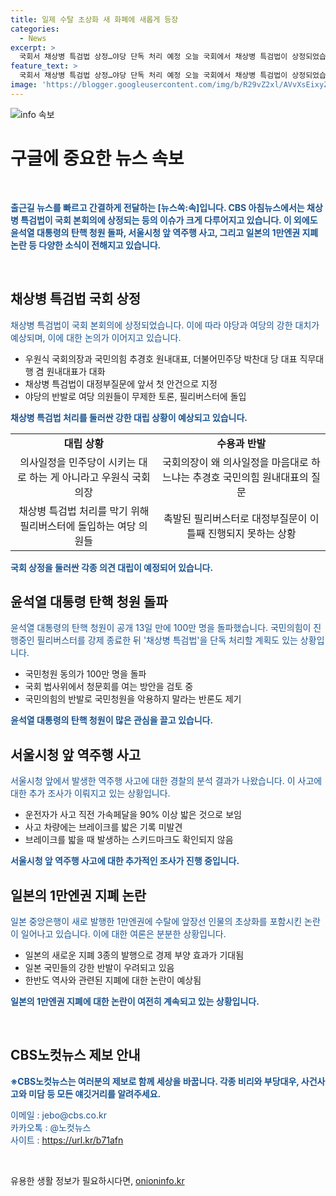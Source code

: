 ```yaml
---
title: 일제 수탈 초상화 새 화폐에 새롭게 등장
categories:
  - News
excerpt: >
  국회서 채상병 특검법 상정…야당 단독 처리 예정 오늘 국회에서 채상병 특검법이 상정되었습니다. 이에 대한 여당과 야당의 갈등이 예상되고, 검찰과 야당 간의 강대강 대치 또한 계속될 전망입니다. 또한, 윤석열 대통령을 상대로 된 윤석열 대통령 탄핵소추 청원이 100만 명을 돌파하며 화제를 모으고 있습니다. 더 자세한 내용은 링크를 통해 확인하세요.
feature_text: >
  국회서 채상병 특검법 상정…야당 단독 처리 예정 오늘 국회에서 채상병 특검법이 상정되었습니다. 이에 대한 여당과 야당의 갈등이 예상되고, 검찰과 야당 간의 강대강 대치 또한 계속될 전망입니다. 또한, 윤석열 대통령을 상대로 된 윤석열 대통령 탄핵소추 청원이 100만 명을 돌파하며 화제를 모으고 있습니다. 더 자세한 내용은 링크를 통해 확인하세요.
image: 'https://blogger.googleusercontent.com/img/b/R29vZ2xl/AVvXsEixyZcFfHzMRdzZMjFBmAUKJYCLCGyLL1o632UiGVXcaFdKo_bkvkuCioo0uUKlGfBVcT3P84aROyZIXSBEx3Aw5nCQ3pTgDom1WDC4m8eifvWiAmWEEVb4x6G_l8C0QH225ldMjyaFvpxGEBGNO37VmDTDMHGhJPq73UglMfDca1-0aw/s1600/blogspot.png'
---
```


<p><img src="https://blogger.googleusercontent.com/img/b/R29vZ2xl/AVvXsEixyZcFfHzMRdzZMjFBmAUKJYCLCGyLL1o632UiGVXcaFdKo_bkvkuCioo0uUKlGfBVcT3P84aROyZIXSBEx3Aw5nCQ3pTgDom1WDC4m8eifvWiAmWEEVb4x6G_l8C0QH225ldMjyaFvpxGEBGNO37VmDTDMHGhJPq73UglMfDca1-0aw/s1600/blogspot.png" alt="info 속보" /></p>

<h1>구글에 중요한 뉴스 속보</h1>

<p data-ke-size="size16">&nbsp;</p>

<p><b><span style="color: #1a5490;">출근길 뉴스를 빠르고 간결하게 전달하는 [뉴스쏙:속]입니다. CBS 아침뉴스에서는 채상병 특검법이 국회 본회의에 상정되는 등의 이슈가 크게 다루어지고 있습니다. 이 외에도 윤석열 대통령의 탄핵 청원 돌파, 서울시청 앞 역주행 사고, 그리고 일본의 1만엔권 지폐 논란 등 다양한 소식이 전해지고 있습니다.</span></b></p>

<p data-ke-size="size16">&nbsp;</p>

<h2 data-ke-size="size26">채상병 특검법 국회 상정</h2>

<p><span style="color: #1a5490;">채상병 특검법이 국회 본회의에 상정되었습니다. 이에 따라 야당과 여당의 강한 대치가 예상되며, 이에 대한 논의가 이어지고 있습니다. </span></p>

<ul>
<li>우원식 국회의장과 국민의힘 추경호 원내대표, 더불어민주당 박찬대 당 대표 직무대행 겸 원내대표가 대화</li>
<li>채상병 특검법이 대정부질문에 앞서 첫 안건으로 지정</li>
<li>야당의 반발로 여당 의원들이 무제한 토론, 필리버스터에 돌입</li>
</ul>

<p><b><span style="color: #1a5490;">채상병 특검법 처리를 둘러싼 강한 대립 상황이 예상되고 있습니다.</span></b></p>

<table>
<tbody>
<tr>
<td style="text-align: center; height: 17px;"><b>대립 상황</b></td>
<td style="text-align: center; height: 17px;"><b>수용과 반발</b></td>
</tr>
<tr>
<td style="text-align: center; height: 17px;">의사일정을 민주당이 시키는 대로 하는 게 아니라고 우원식 국회의장</td>
<td style="text-align: center; height: 17px;">국회의장이 왜 의사일정을 마음대로 하느냐는 추경호 국민의힘 원내대표의 질문</td>
</tr>
<tr>
<td style="text-align: center; height: 17px;">채상병 특검법 처리를 막기 위해 필리버스터에 돌입하는 여당 의원들</td>
<td style="text-align: center; height: 17px;">촉발된 필리버스터로 대정부질문이 이틀째 진행되지 못하는 상황</td>
</tr>
</tbody>
</table>

<p><b><span style="color: #1a5490;">국회 상정을 둘러싼 각종 의견 대립이 예정되어 있습니다.</span></b></p>

<h2 data-ke-size="size26">윤석열 대통령 탄핵 청원 돌파</h2>

<p><span style="color: #1a5490;">윤석열 대통령의 탄핵 청원이 공개 13일 만에 100만 명을 돌파했습니다. 국민의힘이 진행중인 필리버스터를 강제 종료한 뒤 '채상병 특검법'을 단독 처리할 계획도 있는 상황입니다.</span></p>

<ul>
<li>국민청원 동의가 100만 명을 돌파</li>
<li>국회 법사위에서 청문회를 여는 방안을 검토 중</li>
<li>국민의힘의 반발로 국민청원을 악용하지 말라는 반론도 제기</li>
</ul>

<p><b><span style="color: #1a5490;">윤석열 대통령의 탄핵 청원이 많은 관심을 끌고 있습니다.</span></b></p>

<h2 data-ke-size="size26">서울시청 앞 역주행 사고</h2>

<p><span style="color: #1a5490;">서울시청 앞에서 발생한 역주행 사고에 대한 경찰의 분석 결과가 나왔습니다. 이 사고에 대한 추가 조사가 이뤄지고 있는 상황입니다.</span></p>

<ul>
<li>운전자가 사고 직전 가속페달을 90% 이상 밟은 것으로 보임</li>
<li>사고 차량에는 브레이크를 밟은 기록 미발견</li>
<li>브레이크를 밟을 때 발생하는 스키드마크도 확인되지 않음</li>
</ul>

<p><b><span style="color: #1a5490;">서울시청 앞 역주행 사고에 대한 추가적인 조사가 진행 중입니다.</span></b></p>

<h2 data-ke-size="size26">일본의 1만엔권 지폐 논란</h2>

<p><span style="color: #1a5490;">일본 중앙은행이 새로 발행한 1만엔권에 수탈에 앞장선 인물의 초상화를 포함시킨 논란이 일어나고 있습니다. 이에 대한 여론은 분분한 상황입니다.</span></p>

<ul>
<li>일본의 새로운 지폐 3종의 발행으로 경제 부양 효과가 기대됨</li>
<li>일본 국민들의 강한 반발이 우려되고 있음</li>
<li>한반도 역사와 관련된 지폐에 대한 논란이 예상됨</li>
</ul>

<p><b><span style="color: #1a5490;">일본의 1만엔권 지폐에 대한 논란이 여전히 계속되고 있는 상황입니다.</span></b></p>

<p data-ke-size="size16">&nbsp;</p>

<h2 data-ke-size="size26">CBS노컷뉴스 제보 안내</h2>

<p><b><span style="color: #1a5490;">※CBS노컷뉴스는 여러분의 제보로 함께 세상을 바꿉니다. 각종 비리와 부당대우, 사건사고와 미담 등 모든 얘깃거리를 알려주세요.</span></b></p>

<p><span style="color: #1a5490;">이메일 : jebo@cbs.co.kr</span><br><span style="color: #1a5490;">카카오톡 : @노컷뉴스</span><br><span style="color: #1a5490;">사이트 : <a href="https://url.kr/b71afn">https://url.kr/b71afn</a></span></p>

<p data-ke-size="size16">&nbsp;</p>
유용한 생활 정보가 필요하시다면, <a href="https://onioninfo.kr" rel="dofollow">onioninfo.kr</a>


